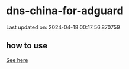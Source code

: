 # dns-china-for-adguard

Last updated on: 2024-04-18 00:17:56.870759

## how to use

[See here](https://github.com/AdguardTeam/AdGuardHome/wiki/Configuration#upstreams-from-file)